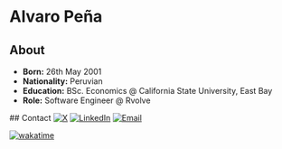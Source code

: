# Alvaro Peña

## About
- **Born:** 26th May 2001
- **Nationality:** Peruvian
- **Education:** BSc. Economics @ California State University, East Bay
- **Role:** Software Engineer @ Rvolve

## Contact
[![X](https://img.shields.io/badge/-black?style=flat-square&logo=x&logoColor=white)](https://x.com/alvropenaa) [![LinkedIn](https://img.shields.io/badge/-blue?style=flat-square&logo=linkedin&logoColor=white)](https://www.linkedin.com/in/alvropena/) [![Email](https://img.shields.io/badge/-red?style=flat-square&logo=gmail&logoColor=white)](mailto:me@alvropena.com)

[![wakatime](https://wakatime.com/badge/user/401cadbc-f50c-4d07-a590-a965437b8e94.svg)](https://wakatime.com/@401cadbc-f50c-4d07-a590-a965437b8e94)
